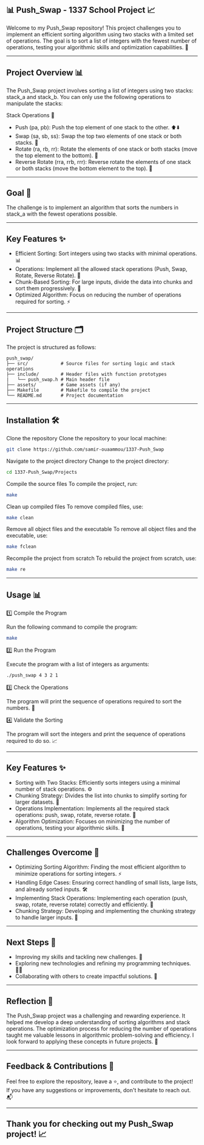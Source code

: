 ## 📊 Push_Swap - 1337 School Project 📈
Welcome to my Push_Swap repository! This project challenges you to implement an efficient sorting algorithm using two stacks with a limited set of operations. The goal is to sort a list of integers with the fewest number of operations, testing your algorithmic skills and optimization capabilities. 🚀

---

## Project Overview 📊
The Push_Swap project involves sorting a list of integers using two stacks: stack_a and stack_b. You can only use the following operations to manipulate the stacks:

Stack Operations 🔄
- Push (pa, pb): Push the top element of one stack to the other. ⬆️⬇️
- Swap (sa, sb, ss): Swap the top two elements of one stack or both stacks. 🔀
- Rotate (ra, rb, rr): Rotate the elements of one stack or both stacks (move the top element to the bottom). 🔄
- Reverse Rotate (rra, rrb, rrr): Reverse rotate the elements of one stack or both stacks (move the bottom element to the top). 🔁

---

## Goal 🎯
The challenge is to implement an algorithm that sorts the numbers in stack_a with the fewest operations possible.

---

## Key Features ✨
- Efficient Sorting: Sort integers using two stacks with minimal operations. 📊
- Operations: Implement all the allowed stack operations (Push, Swap, Rotate, Reverse Rotate). 🔧
- Chunk-Based Sorting: For large inputs, divide the data into chunks and sort them progressively. 🧩
- Optimized Algorithm: Focus on reducing the number of operations required for sorting. ⚡

---

## Project Structure 🗂️
The project is structured as follows:
```
push_swap/
├── src/            # Source files for sorting logic and stack operations
├── include/        # Header files with function prototypes
|   └── push_swap.h # Main header file
├── assets/         # Game assets (if any)
├── Makefile        # Makefile to compile the project
└── README.md       # Project documentation
```

---

## Installation 🛠️
Clone the repository
Clone the repository to your local machine:
```bash
git clone https://github.com/samir-ouaammou/1337-Push_Swap
```
Navigate to the project directory
Change to the project directory:
```bash
cd 1337-Push_Swap/Projects
```
Compile the source files
To compile the project, run:
```bash
make
```
Clean up compiled files
To remove compiled files, use:
```bash
make clean
```
Remove all object files and the executable
To remove all object files and the executable, use:
```bash
make fclean
```
Recompile the project from scratch
To rebuild the project from scratch, use:
```bash
make re
```

---

## Usage 📊
1️⃣ Compile the Program

Run the following command to compile the program:
```bash
make
```
2️⃣ Run the Program

Execute the program with a list of integers as arguments:
```bash
./push_swap 4 3 2 1
```
3️⃣ Check the Operations

The program will print the sequence of operations required to sort the numbers. 🔄

4️⃣ Validate the Sorting

The program will sort the integers and print the sequence of operations required to do so. 📈

---

## Key Features ✨
- Sorting with Two Stacks: Efficiently sorts integers using a minimal number of stack operations. ⚙️
- Chunking Strategy: Divides the list into chunks to simplify sorting for larger datasets. 🧩
- Operations Implementation: Implements all the required stack operations: push, swap, rotate, reverse rotate. 🔄
- Algorithm Optimization: Focuses on minimizing the number of operations, testing your algorithmic skills. 🧠

---

## Challenges Overcome 💪
- Optimizing Sorting Algorithm: Finding the most efficient algorithm to minimize operations for sorting integers. ⚡
- Handling Edge Cases: Ensuring correct handling of small lists, large lists, and already sorted inputs. 🛠️
- Implementing Stack Operations: Implementing each operation (push, swap, rotate, reverse rotate) correctly and efficiently. 🔧
- Chunking Strategy: Developing and implementing the chunking strategy to handle larger inputs. 🧩

---

## Next Steps 🚀
- Improving my skills and tackling new challenges. 💪
- Exploring new technologies and refining my programming techniques. 🧑‍💻
- Collaborating with others to create impactful solutions. 🤝

---

## Reflection 🌟
The Push_Swap project was a challenging and rewarding experience. It helped me develop a deep understanding of sorting algorithms and stack operations. The optimization process for reducing the number of operations taught me valuable lessons in algorithmic problem-solving and efficiency. I look forward to applying these concepts in future projects. 🚀


---

## Feedback & Contributions 🤝
Feel free to explore the repository, leave a ⭐️, and contribute to the project! If you have any suggestions or improvements, don't hesitate to reach out. 📬

---

## Thank you for checking out my Push_Swap project! 📈


